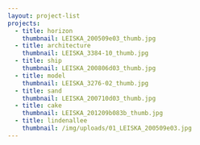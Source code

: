 ```yaml
---
layout: project-list
projects:
  - title: horizon
    thumbnail: LEISKA_200509e03_thumb.jpg
  - title: architecture
    thumbnail: LEISKA_3384-10_thumb.jpg
  - title: ship
    thumbnail: LEISKA_200806d03_thumb.jpg
  - title: model
    thumbnail: LEISKA_3276-02_thumb.jpg
  - title: sand
    thumbnail: LEISKA_200710d03_thumb.jpg
  - title: cake
    thumbnail: LEISKA_201209b083b_thumb.jpg
  - title: lindenallee
    thumbnail: /img/uploads/01_LEISKA_200509e03.jpg
---
```


